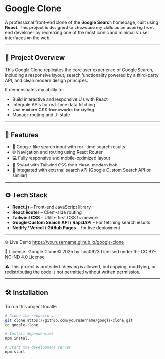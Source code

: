 
#  Google Clone

A professional front-end clone of the **Google Search** homepage, built using **React**. This project is designed to showcase my skills as an aspiring front-end developer by recreating one of the most iconic and minimalist user interfaces on the web.

---

## 🚀 Project Overview

This Google Clone replicates the core user experience of Google Search, including a responsive layout, search functionality powered by a third-party API, and clean modern design principles.

It demonstrates my ability to:
- Build interactive and responsive UIs with React
- Integrate APIs for real-time data fetching
- Use modern CSS frameworks for styling
- Manage routing and UI state

---

## 🧩 Features

- 🔎 Google-like search input with real-time search results
- 🌐 Navigation and routing using React Router
- 💻 Fully responsive and mobile-optimized layout
- 🎨 Styled with Tailwind CSS for a clean, modern look
- 🔌 Integrated with external search API (Google Custom Search API or similar)

---

## ⚙️ Tech Stack

- **React.js** – Front-end JavaScript library
- **React Router** – Client-side routing
- **Tailwind CSS** – Utility-first CSS framework
- **Google Custom Search API / RapidAPI** – For fetching search results
- **Netlify / Vercel / GitHub Pages** – For live deployment

---
🌐 Live Demo
 https://yourusername.github.io/google-clone
 
📄 License : 
Google Clone © 2025 by luna0923
Licensed under the CC BY-NC-ND 4.0 License

⚠️ This project is protected. Viewing is allowed, but copying, modifying, or redistributing the code is not permitted without written permission.

---
## 🛠 Installation

To run this project locally:

```bash
# Clone the repository
git clone https://github.com/yourusername/google-clone.git
cd google-clone

# Install dependencies
npm install

# Start the development server
npm start
